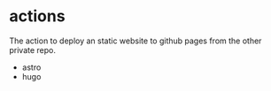 # actions
The action to deploy an static website to github pages from the other private repo.

- astro
- hugo
